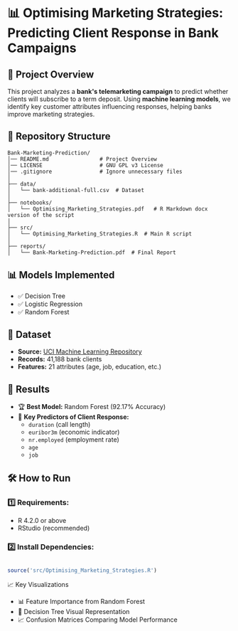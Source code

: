 # 📊 Optimising Marketing Strategies: Predicting Client Response in Bank Campaigns  

## 📌 Project Overview  
This project analyzes a **bank's telemarketing campaign** to predict whether clients will subscribe to a term deposit. Using **machine learning models**, we identify key customer attributes influencing responses, helping banks improve marketing strategies.    

## 📁 Repository Structure  
```
Bank-Marketing-Prediction/
│── README.md                # Project Overview  
│── LICENSE                  # GNU GPL v3 License  
│── .gitignore               # Ignore unnecessary files  
│  
├── data/  
│   └── bank-additional-full.csv  # Dataset 
│
├── notebooks/  
│   └── Optimising_Marketing_Strategies.pdf   # R Markdown docx version of the script
│
├── src/  
│   └── Optimising_Marketing_Strategies.R  # Main R script  
│  
├── reports/  
│   └── Bank-Marketing-Prediction.pdf  # Final Report  

```

## 📊 Models Implemented  
- ✅ Decision Tree  
- ✅ Logistic Regression  
- ✅ Random Forest  

## 💾 Dataset  
- **Source:** [UCI Machine Learning Repository](https://archive.ics.uci.edu/ml/datasets/Bank+Marketing)  
- **Records:** 41,188 bank clients  
- **Features:** 21 attributes (age, job, education, etc.)  

## 🚀 Results  
- 🏆 **Best Model:** Random Forest (92.17% Accuracy)  
- 📌 **Key Predictors of Client Response:**  
  - `duration` (call length)  
  - `euribor3m` (economic indicator)  
  - `nr.employed` (employment rate)  
  - `age`  
  - `job`  

## 🛠️ How to Run  
### 1️⃣ **Requirements:**  
- R 4.2.0 or above  
- RStudio (recommended)  

### 2️⃣ **Install Dependencies:**  
```r

source('src/Optimising_Marketing_Strategies.R')

```

📈 Key Visualizations
- 📊 Feature Importance from Random Forest
- 🌲 Decision Tree Visual Representation
- 📈 Confusion Matrices Comparing Model Performance
